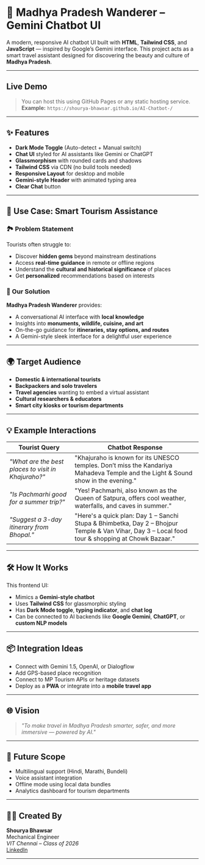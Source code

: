 # 🌄 Madhya Pradesh Wanderer – Gemini Chatbot UI

A modern, responsive AI chatbot UI built with **HTML**, **Tailwind CSS**, and **JavaScript** — inspired by Google’s Gemini interface. This project acts as a smart travel assistant designed for discovering the beauty and culture of **Madhya Pradesh**.

---

## Live Demo

> You can host this using GitHub Pages or any static hosting service.  
> **Example:** `https://shourya-bhawsar.github.io/AI-Chatbot-/`

---

## ✨ Features

- **Dark Mode Toggle** (Auto-detect + Manual switch)
- **Chat UI** styled for AI assistants like Gemini or ChatGPT
- **Glassmorphism** with rounded cards and shadows
- **Tailwind CSS** via CDN (no build tools needed)
- **Responsive Layout** for desktop and mobile
- **Gemini-style Header** with animated typing area
- **Clear Chat** button
---

## 🎯 Use Case: Smart Tourism Assistance

### 🏞️ Problem Statement

Tourists often struggle to:
- Discover **hidden gems** beyond mainstream destinations
- Access **real-time guidance** in remote or offline regions
- Understand the **cultural and historical significance** of places
- Get **personalized** recommendations based on interests

### 🧠 Our Solution

**Madhya Pradesh Wanderer** provides:
- A conversational AI interface with **local knowledge**
- Insights into **monuments, wildlife, cuisine, and art**
- On-the-go guidance for **itineraries, stay options, and routes**
- A Gemini-style sleek interface for a delightful user experience

---

## 🌍 Target Audience

- **Domestic & international tourists**
- **Backpackers and solo travelers**
- **Travel agencies** wanting to embed a virtual assistant
- **Cultural researchers & educators**
- **Smart city kiosks or tourism departments**

---

## 💡 Example Interactions

| Tourist Query | Chatbot Response |
|---------------|------------------|
| *"What are the best places to visit in Khajuraho?"* | "Khajuraho is known for its UNESCO temples. Don’t miss the Kandariya Mahadeva Temple and the Light & Sound show in the evening." |
| *"Is Pachmarhi good for a summer trip?"* | "Yes! Pachmarhi, also known as the Queen of Satpura, offers cool weather, waterfalls, and caves in summer." |
| *"Suggest a 3-day itinerary from Bhopal."* | "Here's a quick plan: Day 1 – Sanchi Stupa & Bhimbetka, Day 2 – Bhojpur Temple & Van Vihar, Day 3 – Local food tour & shopping at Chowk Bazaar." |

---

## 🛠️ How It Works

This frontend UI:
- Mimics a **Gemini-style chatbot**
- Uses **Tailwind CSS** for glassmorphic styling
- Has **Dark Mode toggle**, **typing indicator**, and **chat log**
- Can be connected to AI backends like **Google Gemini**, **ChatGPT**, or **custom NLP models**

---

## 📦 Integration Ideas

- Connect with Gemini 1.5, OpenAI, or Dialogflow
- Add GPS-based place recognition
- Connect to MP Tourism APIs or heritage datasets
- Deploy as a **PWA** or integrate into a **mobile travel app**

---

## 🌐 Vision

> *"To make travel in Madhya Pradesh smarter, safer, and more immersive — powered by AI."*

---

## 🔮 Future Scope

- Multilingual support (Hindi, Marathi, Bundeli)
- Voice assistant integration
- Offline mode using local data bundles
- Analytics dashboard for tourism departments

---

## 👨‍💻 Created By

**Shourya Bhawsar**  
Mechanical Engineer  
*VIT Chennai – Class of 2026*  
[LinkedIn](https://linkedin.com/in/shourya-bhawsar)

---



